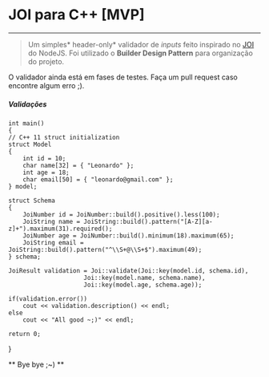 # JOI para C++ [MVP]
---


> Um simples* header-only* validador de *inputs* feito inspirado no [JOI](https://github.com/hapijs/joi "JOI") do NodeJS. 
Foi utilizado o **Builder Design Pattern** para organização do projeto.

O validador ainda está em fases de testes. Faça um pull request caso encontre algum erro ;).

##### Validações

	int main()
	{
	// C++ 11 struct initialization
	struct Model
	{
		int id = 10;
		char name[32] = { "Leonardo" };
		int age = 18;
		char email[50] = { "leonardo@gmail.com" };
	} model;

	struct Schema
	{
		JoiNumber id = JoiNumber::build().positive().less(100);
		JoiString name = JoiString::build().pattern("[A-Z][a-z]+").maximum(31).required();
		JoiNumber age = JoiNumber::build().minimum(18).maximum(65);
		JoiString email = JoiString::build().pattern("^\\S+@\\S+$").maximum(49);
	} schema;

	JoiResult validation = Joi::validate(Joi::key(model.id, schema.id),
					     Joi::key(model.name, schema.name),
					     Joi::key(model.age, schema.age));

	if(validation.error())
		cout << validation.description() << endl;
	else
		cout << "All good ~;)" << endl;

	return 0;
}



** Bye bye ;~) **

